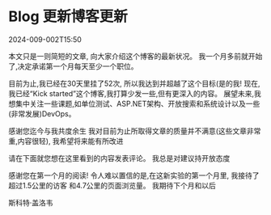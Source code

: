 # Blog 更新博客更新

<datetime class="hidden">2024-009-002T15:50</datetime>

<!--category-- Blog -->
本文只是一则简短的文章, 向大家介绍这个博客的最新状况。 我一个月多前就开始了,决定承诺第一个月每天至少一个职位。

目前为止,我已经在30天里挂了52次, 所以我达到并超越了这个目标(是的我! 现在,我已经“Kick started”这个博客,我打算少发一些,但有更深入的内容。
展望未来,我想集中关注一些课题,如单位测试、ASP.NET架构、开放搜索和系统设计以及一些(非常发展)DevOps。

感谢您迄今与我共度余生 我对目前为止所取得文章的质量并不满意(这些文章非常重,内容很轻), 我希望将来能有所改进

请在下面就您想在这里看到的内容发表评论。 我总是对建议持开放态度

感谢您在第一个月的阅读! 令人难以置信的是,在这新实验的第一个月里, 我接待了超过1.5公里的访客 和4.7公里的页面浏览量。 我期待下个月和以后

斯科特·盖洛韦